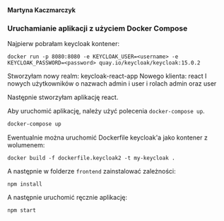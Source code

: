 #### Martyna Kaczmarczyk
### Uruchamianie aplikacji z użyciem Docker Compose 
Najpierw pobrałam keycloak kontener:
```
docker run -p 8080:8080 -e KEYCLOAK_USER=<username> -e KEYCLOAK_PASSWORD=<password> quay.io/keycloak/keycloak:15.0.2
```
Stworzyłam nowy realm: keycloak-react-app
Nowego klienta: react
I nowych użytkowników o nazwach admin i user i rolach admin oraz user

Następnie stworzyłam aplikację react.

Aby uruchomić aplikację, należy użyć polecenia `docker-compose up`.

```bash
docker-compose up
```
Ewentualnie można uruchomić Dockerfile keycloak'a jako kontener z wolumenem:

```
docker build -f dockerfile.keycloak2 -t my-keycloak .
```

A następnie w folderze `frontend` zainstalować zależności:

```
npm install
```

A następnie uruchomić ręcznie aplikację:

```
npm start
```

